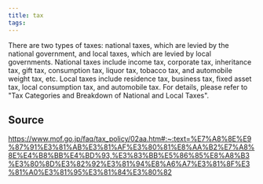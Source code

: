 ```yaml
---
title: tax
tags: 
---
```


There are two types of taxes: national taxes, which are levied by the national government, and local taxes, which are levied by local governments. National taxes include income tax, corporate tax, inheritance tax, gift tax, consumption tax, liquor tax, tobacco tax, and automobile weight tax, etc. Local taxes include residence tax, business tax, fixed asset tax, local consumption tax, and automobile tax. For details, please refer to "Tax Categories and Breakdown of National and Local Taxes".

## Source
https://www.mof.go.jp/faq/tax_policy/02aa.htm#:~:text=%E7%A8%8E%E9%87%91%E3%81%AB%E3%81%AF%E3%80%81%E8%AA%B2%E7%A8%8E%E4%B8%BB%E4%BD%93,%E3%83%BB%E5%86%85%E8%A8%B3%E3%80%8D%E3%82%92%E3%81%94%E8%A6%A7%E3%81%8F%E3%81%A0%E3%81%95%E3%81%84%E3%80%82